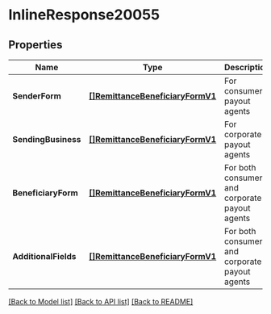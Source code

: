 # InlineResponse20055

## Properties
Name | Type | Description | Notes
------------ | ------------- | ------------- | -------------
**SenderForm** | [**[]RemittanceBeneficiaryFormV1**](Remittance_beneficiary_form.v1.md) | For consumer payout agents | [optional] [default to null]
**SendingBusiness** | [**[]RemittanceBeneficiaryFormV1**](Remittance_beneficiary_form.v1.md) | For corporate payout agents | [optional] [default to null]
**BeneficiaryForm** | [**[]RemittanceBeneficiaryFormV1**](Remittance_beneficiary_form.v1.md) | For both consumer and corporate payout agents | [optional] [default to null]
**AdditionalFields** | [**[]RemittanceBeneficiaryFormV1**](Remittance_beneficiary_form.v1.md) | For both consumer and corporate payout agents | [optional] [default to null]

[[Back to Model list]](../README.md#documentation-for-models) [[Back to API list]](../README.md#documentation-for-api-endpoints) [[Back to README]](../README.md)

